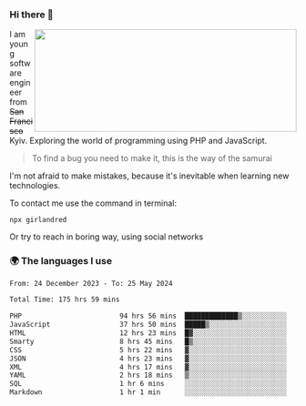 ### Hi there 👋  

<img align='right' src="https://github-readme-stats.vercel.app/api?username=girlandred&count_private=true&show_icons=true&include_all_commits=true&hide_rank=true&hide_title=true&theme=buefy&card_width=300" width=460 height=180>


I am young software engineer from ~~San Francisco~~ Kyiv. Exploring the world of programming using PHP and JavaScript.


> To find a bug you need to make it, this is the way of the samurai



I'm not afraid to make mistakes, because it's inevitable when learning new technologies.

To contact me use the command in terminal:

```
npx girlandred
```

Or try to reach in boring way, using social networks


### 🌍 The languages I use

<!--START_SECTION:waka-->

```txt
From: 24 December 2023 - To: 25 May 2024

Total Time: 175 hrs 59 mins

PHP                        94 hrs 56 mins  █████████████▒░░░░░░░░░░░   53.94 %
JavaScript                 37 hrs 50 mins  █████▒░░░░░░░░░░░░░░░░░░░   21.50 %
HTML                       12 hrs 23 mins  █▓░░░░░░░░░░░░░░░░░░░░░░░   07.04 %
Smarty                     8 hrs 45 mins   █▒░░░░░░░░░░░░░░░░░░░░░░░   04.97 %
CSS                        5 hrs 22 mins   ▓░░░░░░░░░░░░░░░░░░░░░░░░   03.05 %
JSON                       4 hrs 23 mins   ▓░░░░░░░░░░░░░░░░░░░░░░░░   02.49 %
XML                        4 hrs 17 mins   ▓░░░░░░░░░░░░░░░░░░░░░░░░   02.43 %
YAML                       2 hrs 18 mins   ▒░░░░░░░░░░░░░░░░░░░░░░░░   01.31 %
SQL                        1 hr 6 mins     ░░░░░░░░░░░░░░░░░░░░░░░░░   00.63 %
Markdown                   1 hr 1 min      ░░░░░░░░░░░░░░░░░░░░░░░░░   00.59 %
```

<!--END_SECTION:waka-->
